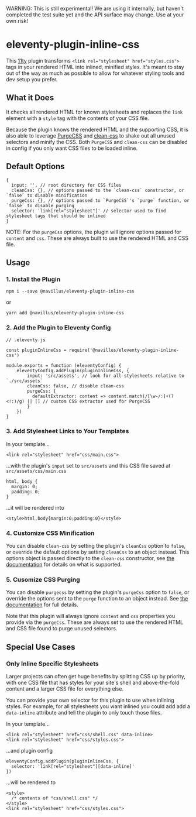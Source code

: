 WARNING: This is still experimental! We are using it internally, but haven't completed the test suite yet and the API surface may change. Use at your own risk!

# eleventy-plugin-inline-css

This [11ty](https://11ty.dev) plugin transforms `<link rel="stylesheet" href="styles.css">` tags in your rendered HTML into inlined, minified styles. It's meant to stay out of the way as much as possible to allow for whatever styling tools and dev setup you prefer.

## What it Does

It checks all rendered HTML for known stylesheets and replaces the `link` element with a `style` tag with the contents of your CSS file.

Because the plugin knows the rendered HTML and the supporting CSS, it is also able to leverage [PurgeCSS](https://purgecss.com/) and [clean-css](https://github.com/jakubpawlowicz/clean-css) to shake out all unused selectors and minify the CSS. Both `PurgeCSS` and `clean-css` can be disabled in config if you only want CSS files to be loaded inline.

## Default Options

```
{
  input: '', // root directory for CSS files
  cleanCss: {}, // options passed to the `clean-css` constructor, or `false` to disable minification
  purgeCss: {}, // options passed to `PurgeCSS`'s `purge` function, or `false` to disable purging
  selector: 'link[rel="stylesheet"]' // selector used to find stylesheet tags that should be inlined
}
```

NOTE: For the `purgeCss` options, the plugin will ignore options passed for `content` and `css`. These are always built to use the rendered HTML and CSS file.

## Usage

### 1. Install the Plugin

```
npm i --save @navillus/eleventy-plugin-inline-css
```

or

```
yarn add @navillus/eleventy-plugin-inline-css
```

### 2. Add the Plugin to Eleventy Config

```
// .eleventy.js

const pluginInlineCss = require('@navillus/eleventy-plugin-inline-css')

module.exports = function (eleventyConfig) {
    eleventyConfig.addPlugin(pluginInlineCss, {
        input: 'src/assets', // look for all stylesheets relative to `./src/assets`
        cleanCss: false, // disable clean-css
        purgeCss: {
          defaultExtractor: content => content.match(/[\w-/:]+(?<!:)/g) || [] // custom CSS extractor used for PurgeCSS
        }
    })
}
```

### 3. Add Stylesheet Links to Your Templates

In your template...

```
<link rel="stylesheet" href="css/main.css">
```

...with the plugin's `input` set to `src/assets` and this CSS file saved at `src/assets/css/main.css`

```
html, body {
  margin: 0;
  padding: 0;
}
```

...it will be rendered into

```
<style>html,body{margin:0;padding:0}</style>
```

### 4. Customize CSS Minification

You can disable `clean-css` by setting the plugin's `cleanCss` option to `false`, or override the default options by setting `cleanCss` to an object instead. This options object is passed directly to the `clean-css` constructor, see [the documentation](https://github.com/jakubpawlowicz/clean-css#constructor-options) for details on what is supported.

### 5. Cusomize CSS Purging

You can disable `purgecss` by setting the plugin's `purgeCss` option to `false`, or override the options sent to the `purge` function to an object instead. See [the documentation](https://purgecss.com/configuration.html#options) for full details.

Note that this plugin will always ignore `content` and `css` properties you provide via the `purgeCss`. These are always set to use the rendered HTML and CSS file found to purge unused selectors.

## Special Use Cases

### Only Inline Specific Stylesheets

Larger projects can often get huge benefits by splitting CSS up by priority, with one CSS file that has styles for your site's shell and above-the-fold content and a larger CSS file for everything else.

You can provide your own selector for this plugin to use when inlining styles. For example, for all stylesheets you want inlined you could add add a `data-inline` attribute and tell the plugin to only touch those files.

In your template...

```
<link rel="stylesheet" href="css/shell.css" data-inline>
<link rel="stylesheet" href="css/styles.css">
```

...and plugin config

```
eleventyConfig.addPlugin(pluginInlineCss, {
  selector: 'link[rel="stylesheet"][data-inline]'
})
```

...will be rendered to

```
<style>
  /* contents of "css/shell.css" */
</style>
<link rel="stylesheet" href="css/styles.css">
```
